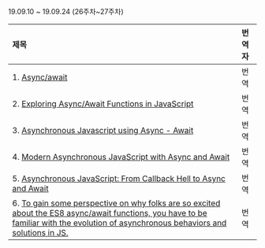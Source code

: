 19.09.10 ~ 19.09.24 (26주차~27주차)

|     제목     |    번역자    |
| :---------- | :--------- |
| 1. [Async/await](https://javascript.info/async-await) | 번역 |
| 2. [Exploring Async/Await Functions in JavaScript](https://alligator.io/js/async-functions/) | 번역 |
| 3. [Asynchronous Javascript using Async - Await](https://scotch.io/tutorials/asynchronous-javascript-using-async-await) | 번역 |
| 4. [Modern Asynchronous JavaScript with Async and Await](https://flaviocopes.com/javascript-async-await/) | 번역 |
| 5. [Asynchronous JavaScript: From Callback Hell to Async and Await](https://www.toptal.com/javascript/asynchronous-javascript-async-await-tutorial) | 번역 |
| 6. [To gain some perspective on why folks are so excited about the ES8 async/await functions, you have to be familiar with the evolution of asynchronous behaviors and solutions in JS.](https://medium.com/@_bengarrison/javascript-es8-introducing-async-await-functions-7a471ec7de8a) | 번역 |
